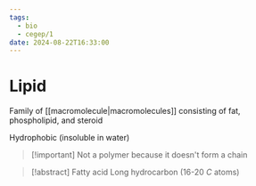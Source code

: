 ```yaml
---
tags:
  - bio
  - cegep/1
date: 2024-08-22T16:33:00
---
```


# Lipid

Family of [[macromolecule|macromolecules]] consisting of fat, phospholipid, and steroid

Hydrophobic (insoluble in water)

> [!important] Not a polymer because it doesn't form a chain

> [!abstract] Fatty acid
> Long hydrocarbon (16-20 $C$ atoms)